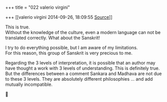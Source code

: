 +++
title = "022 valerio virgini"

+++
[[valerio virgini	2014-09-26, 18:09:55 [Source](https://groups.google.com/g/samskrita/c/XOelLTCpBv4)]]



This is true.  
Without the knowledge of the culture, even a modern language can not be translated correctly. What about the Sanskrit!  

I try to do everything possible, but I am aware of my limitations.  
For this reason, this group of Sanskrit is very precious to me.  
  

Regarding the 3 levels of interpretation, it is possible that an author may have thought a work with 3 levels of understanding. This is definitely true. But the differences between a comment Sankara and Madhava are not due to these 3 levels. They are absolutely different philosophies ... and add mutually incompatible.  



